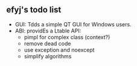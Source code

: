 efyj's todo list
----------------

- GUI: Tdds a simple QT GUI for Windows users.
- ABI: providEs a Ltable API:
  - pimpl for complex class (context?)
  - remove dead code
  - use exception and noexcept
  - simplify algorithms
